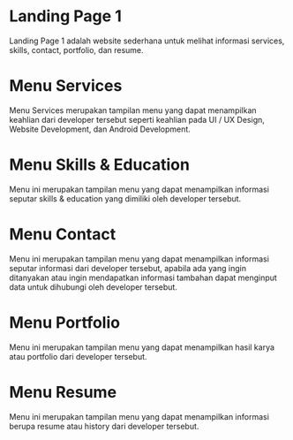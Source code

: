 # Landing Page 1

Landing Page 1 adalah website sederhana untuk melihat informasi services, skills, contact, portfolio, dan resume.

#  Menu Services

Menu Services merupakan tampilan menu yang dapat menampilkan keahlian dari developer tersebut seperti keahlian pada UI / UX Design, Website Development, dan Android Development.

#  Menu Skills & Education

Menu ini merupakan tampilan menu yang dapat menampilkan informasi seputar skills & education yang dimiliki oleh developer tersebut.

#  Menu Contact

Menu ini merupakan tampilan menu yang dapat menampilkan informasi seputar informasi dari developer tersebut, apabila ada yang ingin ditanyakan atau ingin mendapatkan informasi tambahan dapat menginput data untuk dihubungi oleh developer tersebut.

#  Menu Portfolio

Menu ini merupakan tampilan menu yang dapat menampilkan hasil karya atau portfolio dari developer tersebut.

#  Menu Resume

Menu ini merupakan tampilan menu yang dapat menampilkan informasi berupa resume atau history dari developer tersebut.




